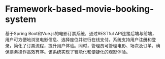# Framework-based-movie-booking-system
基于Spring Boot和Vue.js的电影订票系统，通过RESTful API连接后端与前端，用户可方便地浏览电影信息、选择座位并进行在线支付。系统支持用户注册和登录，简化了订票流程，提升用户体验。同时，管理员可管理电影、场次及订单，确保票务操作高效有序。该系统实现了智能化和便捷化的观影体验。

